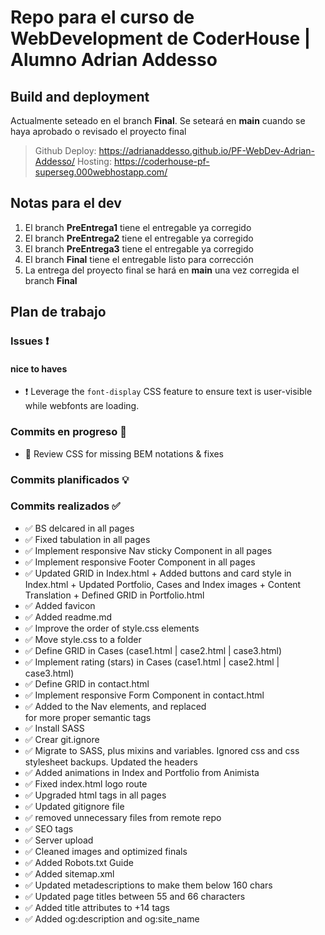 # Repo para el curso de WebDevelopment de CoderHouse | Alumno Adrian Addesso

## Build and deployment
Actualmente seteado en el branch **Final**. Se seteará en **main** cuando se haya aprobado o revisado el proyecto final

> Github Deploy: https://adrianaddesso.github.io/PF-WebDev-Adrian-Addesso/
> Hosting: https://coderhouse-pf-superseg.000webhostapp.com/

## Notas para el dev
1. El branch **PreEntrega1** tiene el entregable ya corregido
2. El branch **PreEntrega2** tiene el entregable ya corregido
3. El branch **PreEntrega3** tiene el entregable ya corregido
4. El branch **Final** tiene el entregable listo para corrección
4. La entrega del proyecto final se hará en **main** una vez corregida el branch **Final**

## Plan de trabajo
### Issues ❗

#### nice to haves
- ❗ Leverage the `font-display` CSS feature to ensure text is user-visible while webfonts are loading.

### Commits en progreso 🚧
- 🚧 Review CSS for missing BEM notations & fixes

### Commits planificados 💡

### Commits realizados ✅
- ✅ BS delcared in all pages 
- ✅ Fixed tabulation in all pages
- ✅ Implement responsive Nav sticky Component in all pages
- ✅ Implement responsive Footer Component in all pages
- ✅ Updated GRID in Index.html + Added buttons and card style in Index.html + Updated Portfolio, Cases and Index images + Content Translation + Defined GRID in Portfolio.html
- ✅ Added favicon
- ✅ Added readme.md
- ✅ Improve the order of style.css elements
- ✅ Move style.css to a folder
- ✅ Define GRID in Cases (case1.html | case2.html | case3.html)
- ✅ Implement rating (stars) in Cases (case1.html | case2.html | case3.html)
- ✅ Define GRID in contact.html
- ✅ Implement responsive Form Component in contact.html
- ✅ Added <head> to the Nav elements, and replaced <div> for more proper semantic tags
- ✅ Install SASS
- ✅ Crear git.ignore
- ✅ Migrate to SASS, plus mixins and variables. Ignored css and css stylesheet backups. Updated the headers
- ✅ Added animations in Index and Portfolio from Animista 
- ✅ Fixed index.html logo route
- ✅ Upgraded html tags in all pages
- ✅ Updated gitignore file
- ✅ removed unnecessary files from remote repo
- ✅ SEO tags
- ✅ Server upload
- ✅ Cleaned images and optimized finals
- ✅ Added Robots.txt Guide
- ✅ Added sitemap.xml
- ✅ Updated metadescriptions to make them below 160 chars
- ✅ Updated page titles between 55 and 66 characters
- ✅ Added title attributes to +14 <a> tags
- ✅ Added og:description and og:site_name
